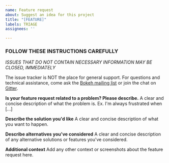 ```yaml
---
name: Feature request
about: Suggest an idea for this project
title: "[FEATURE]"
labels: TRIAGE
assignees: ''

---
```


### FOLLOW THESE INSTRUCTIONS CAREFULLY

*ISSUES THAT DO NOT CONTAIN NECESSARY INFORMATION MAY BE CLOSED, IMMEDIATELY*

The issue tracker is NOT the place for general support. For questions and technical assistance, come ask the [Bokeh mailing list](https://groups.google.com/a/continuum.io/forum/#!forum/bokeh) or join the chat on [Gitter](https://gitter.im/bokeh/bokeh).

**Is your feature request related to a problem? Please describe.**
A clear and concise description of what the problem is. Ex. I'm always frustrated when [...]

**Describe the solution you'd like**
A clear and concise description of what you want to happen.

**Describe alternatives you've considered**
A clear and concise description of any alternative solutions or features you've considered.

**Additional context**
Add any other context or screenshots about the feature request here.
